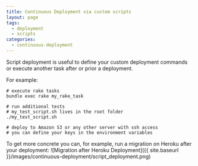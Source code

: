 ```yaml
---
title: Continuous Deployment via custom scripts
layout: page
tags:
  - deployment
  - scripts
categories:
  - continuous-deployment
---
```

Script deployment is useful to define your custom deployment commands or execute another task after or prior a deployment.

For example:

~~~shell
# execute rake tasks
bundle exec rake my_rake_task

# run additional tests
# my_test_script.sh lives in the root folder
./my_test_script.sh

# deploy to Amazon S3 or any other server with ssh access
# you can define your keys in the environment variables
~~~

To get more concrete you can, for example, run a migration on Heroku after your deployment:
![Migration after Heroku Deployment]({{ site.baseurl }}/images/continuous-deployment/script_deployment.png)
